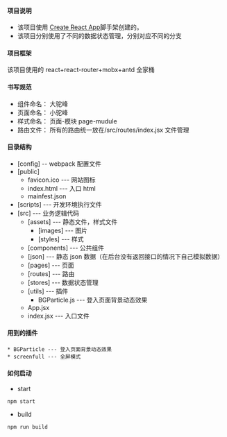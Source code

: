 #### 项目说明

- 该项目使用 [Create React App](https://github.com/facebookincubator/create-react-app)脚手架创建的。
- 该项目分别使用了不同的数据状态管理，分别对应不同的分支

#### 项目框架

该项目使用的 react+react-router+mobx+antd 全家桶

#### 书写规范

- 组件命名： 大驼峰
- 页面命名： 小驼峰
- 样式命名： 页面-模块 page-mudule
- 路由文件： 所有的路由统一放在/src/routes/index.jsx 文件管理

#### 目录结构

- [config] -- webpack 配置文件
- [public]
  - favicon.ico --- 网站图标
  - index.html --- 入口 html
  - mainfest.json
- [scripts] --- 开发环境执行文件
- [src] --- 业务逻辑代码
  - [assets] --- 静态文件，样式文件
    - [images] --- 图片
    - [styles] --- 样式
  - [components] --- 公共组件
  - [json] --- 静态 json 数据（在后台没有返回接口的情况下自己模拟数据）
  - [pages] --- 页面
  - [routes] --- 路由
  - [stores] --- 数据状态管理
  - [utils] --- 插件
    - BGParticle.js --- 登入页面背景动态效果
  - App.jsx
  - index.jsx --- 入口文件

#### 用到的插件

    * BGParticle --- 登入页面背景动态效果
    * screenfull --- 全屏模式

#### 如何启动

- start

```
npm start
```

- build

```
npm run build
```
